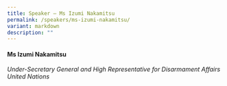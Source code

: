```yaml
---
title: Speaker – Ms Izumi Nakamitsu
permalink: /speakers/ms-izumi-nakamitsu/
variant: markdown
description: ""
---
```

#### **Ms Izumi Nakamitsu**

*Under-Secretary General and High Representative for Disarmament Affairs<br>United Nations*